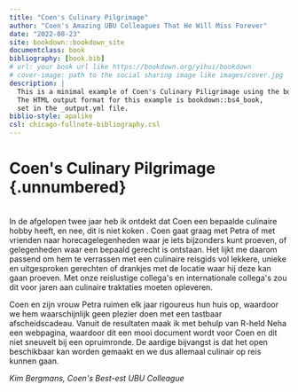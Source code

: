 ```yaml
---
title: "Coen's Culinary Pilgrimage"
author: "Coen's Amazing UBU Colleagues That He Will Miss Forever"
date: "2022-08-23"
site: bookdown::bookdown_site
documentclass: book
bibliography: [book.bib]
# url: your book url like https://bookdown.org/yihui/bookdown
# cover-image: path to the social sharing image like images/cover.jpg
description: |
  This is a minimal example of Coen's Culinary Piligrimage using the bookdown package to write a book.
  The HTML output format for this example is bookdown::bs4_book,
  set in the _output.yml file.
biblio-style: apalike
csl: chicago-fullnote-bibliography.csl
---
```


# Coen's Culinary Pilgrimage {.unnumbered}
<br>
In de afgelopen twee jaar heb ik ontdekt dat Coen een bepaalde culinaire hobby heeft, en nee, dit is niet koken <U+0001F609>. Coen gaat graag met Petra of met vrienden naar horecagelegenheden waar je iets bijzonders kunt proeven, of gelegenheden waar een bepaald gerecht is ontstaan. Het lijkt me daarom passend om hem te verrassen met een culinaire reisgids vol lekkere, unieke en uitgesproken gerechten of drankjes met de locatie waar hij deze kan gaan proeven. Met onze reislustige collega's en internationale collega's zou dit voor jaren aan culinaire traktaties moeten opleveren.

Coen en zijn vrouw Petra ruimen elk jaar rigoureus hun huis op, waardoor we hem waarschijnlijk geen plezier doen met een tastbaar afscheidscadeau. Vanuit de resultaten maak ik met behulp van R-held Neha een webpagina, waardoor dit een mooi document wordt voor Coen en dit niet sneuvelt bij een opruimronde. De aardige bijvangst is dat het open beschikbaar kan worden gemaakt en we dus allemaal culinair op reis kunnen gaan.

_Kim Bergmans, Coen's Best-est UBU Colleague_







